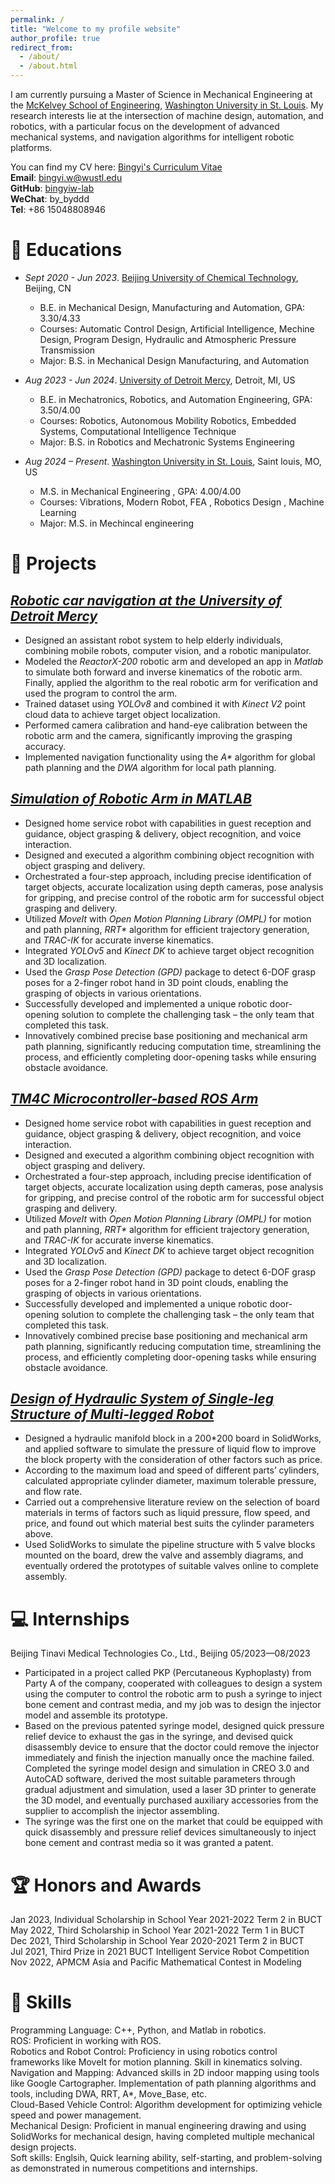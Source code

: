 ```yaml
---
permalink: /
title: "Welcome to my profile website"
author_profile: true
redirect_from: 
  - /about/
  - /about.html
---
```


I am currently pursuing a Master of Science in Mechanical Engineering at the [McKelvey School of Engineering](https://engineering.washu.edu/index.html), [Washington University in St. Louis](https://washu.edu/). My research interests lie at the intersection of machine design, automation, and robotics, with a particular focus on the development of advanced mechanical systems, and navigation algorithms for intelligent robotic platforms.

You can find my CV here: [Bingyi's Curriculum Vitae](../assets/CV.pdf)  
**Email**: bingyi.w@wustl.edu  
**GitHub**: [bingyiw-lab](https://github.com/bingyiw-lab)  
**WeChat**: by_byddd  
**Tel**: +86 15048808946

📖 Educations
======
- *Sept 2020 - Jun 2023*. [Beijing University of Chemical Technology](https://english.buct.edu.cn/main.htm), Beijing, CN
  - B.E. in Mechanical Design, Manufacturing and Automation, GPA: 3.30/4.33
  - Courses: Automatic Control Design, Artificial Intelligence, Mechine Design, Program Design, Hydraulic and Atmospheric Pressure Transmission
  - Major:  B.S. in Mechanical Design Manufacturing, and Automation  
  
- *Aug 2023 - Jun 2024*. [University of Detroit Mercy](https://www.udmercy.edu/), Detroit, MI, US
  - B.E. in Mechatronics, Robotics, and Automation Engineering, GPA: 3.50/4.00
  - Courses: Robotics, Autonomous Mobility Robotics, Embedded Systems, Computational Intelligence Technique
  - Major: B.S. in Robotics and Mechatronic Systems Engineering  
    
- *Aug 2024 – Present*. [Washington University in St. Louis](https://washu.edu/), Saint louis, MO, US
  - M.S. in Mechanical Engineering , GPA: 4.00/4.00
  - Courses: Vibrations, Modern Robot, FEA , Robotics Design , Machine Learning
  - Major: M.S. in Mechincal engineering

🚀 Projects
======
<div class='paper-box'>
  <div class='paper-box-image'>
  <div>
  
  </div>
  </div>
<div class='paper-box-text' markdown="1">

[*Robotic car navigation at the University of Detroit Mercy*](https://youtu.be/Mp3_kLw8cQc)
------
- Designed an assistant robot system to help elderly individuals, combining mobile robots, computer vision, and a robotic manipulator.
- Modeled the *ReactorX-200* robotic arm and developed an app in *Matlab* to simulate both forward and inverse kinematics of the robotic arm. Finally, applied the algorithm to the real robotic arm for verification and used the program to control the arm.
- Trained dataset using *YOLOv8* and combined it with *Kinect V2* point cloud data to achieve target object localization.
- Performed camera calibration and hand-eye calibration between the robotic arm and the camera, significantly improving the grasping accuracy.
- Implemented navigation functionality using the *A\** algorithm for global path planning and the *DWA* algorithm for local path planning.

</div>
</div>


<div class='paper-box'>
  <div class='paper-box-image'>
  <div>
  
  </div>
  </div>
<div class='paper-box-text' markdown="1">

[*Simulation of Robotic Arm in MATLAB*](https://youtu.be/LR6SZfV7A18)
------
- Designed home service robot with capabilities in guest reception and guidance, object grasping & delivery, object recognition, and voice interaction.
- Designed and executed a algorithm combining object recognition with object grasping and delivery.
-	Orchestrated a four-step approach, including precise identification of target objects, accurate localization using depth cameras, pose analysis for gripping, and precise control of the robotic arm for successful object grasping and delivery.
-	Utilized *MoveIt* with *Open Motion Planning Library (OMPL)* for motion and path planning, *RRT\** algorithm for efficient trajectory generation, and *TRAC-IK* for accurate inverse kinematics.
-	Integrated *YOLOv5* and *Kinect DK* to achieve target object recognition and 3D localization.
- Used the *Grasp Pose Detection (GPD)* package to detect 6-DOF grasp poses for a 2-finger robot hand in 3D point clouds, enabling the grasping of objects in various orientations.
-	Successfully developed and implemented a unique robotic door-opening solution to complete the challenging task – the only team that completed this task.
-	Innovatively combined precise base positioning and mechanical arm path planning, significantly reducing computation time, streamlining the process, and efficiently completing door-opening tasks while ensuring obstacle avoidance.

</div>
</div>

<div class='paper-box'>
  <div class='paper-box-image'>
  <div>
  
  </div>
  </div>
<div class='paper-box-text' markdown="1">

[*TM4C Microcontroller-based ROS Arm*](https://youtu.be/tLppP-j99Lo)
------
- Designed home service robot with capabilities in guest reception and guidance, object grasping & delivery, object recognition, and voice interaction.
- Designed and executed a algorithm combining object recognition with object grasping and delivery.
-	Orchestrated a four-step approach, including precise identification of target objects, accurate localization using depth cameras, pose analysis for gripping, and precise control of the robotic arm for successful object grasping and delivery.
-	Utilized *MoveIt* with *Open Motion Planning Library (OMPL)* for motion and path planning, *RRT\** algorithm for efficient trajectory generation, and *TRAC-IK* for accurate inverse kinematics.
-	Integrated *YOLOv5* and *Kinect DK* to achieve target object recognition and 3D localization.
- Used the *Grasp Pose Detection (GPD)* package to detect 6-DOF grasp poses for a 2-finger robot hand in 3D point clouds, enabling the grasping of objects in various orientations.
-	Successfully developed and implemented a unique robotic door-opening solution to complete the challenging task – the only team that completed this task.
-	Innovatively combined precise base positioning and mechanical arm path planning, significantly reducing computation time, streamlining the process, and efficiently completing door-opening tasks while ensuring obstacle avoidance.

</div>
</div>
<div class='paper-box'>
  <div class='paper-box-image'>
  <div>
   
  </div>
  </div>
<div class='paper-box-text' markdown="1">
 
[*Design of Hydraulic System of Single-leg Structure of Multi-legged Robot*](https://youtu.be/Mp3_kLw8cQc)
------ 
- Designed a hydraulic manifold block in a 200*200 board in SolidWorks, and applied software to simulate the pressure of liquid flow to improve the block property with the consideration of other factors such as price.
- According to the maximum load and speed of different parts’ cylinders, calculated appropriate cylinder diameter, maximum tolerable pressure, and flow rate.
- Carried out a comprehensive literature review on the selection of board materials in terms of factors such as liquid pressure, flow speed, and price, and found out which material best suits the cylinder parameters above.
- Used SolidWorks to simulate the pipeline structure with 5 valve blocks mounted on the board, drew the valve and assembly diagrams, and eventually ordered the prototypes of suitable valves online to complete assembly.
</div>
</div>

💻 Internships
======
Beijing Tinavi Medical Technologies Co., Ltd., Beijing	05/2023—08/2023  
- Participated in a project called PKP (Percutaneous Kyphoplasty) from Party A of the company, cooperated with colleagues to design a system using the computer to control the robotic arm to push a syringe to inject bone cement and contrast media, and my job was to design the injector model and assemble its prototype.
- Based on the previous patented syringe model, designed quick pressure relief device to exhaust the gas in the syringe, and devised quick disassembly device to ensure that the doctor could remove the injector immediately and finish the injection manually once the machine failed.
Completed the syringe model design and simulation in CREO 3.0 and AutoCAD software, derived the most suitable parameters through gradual adjustment and simulation, used a laser 3D printer to generate the 3D model, and eventually purchased auxiliary accessories from the supplier to accomplish the injector assembling. 
- The syringe was the first one on the market that could be equipped with quick disassembly and pressure relief devices simultaneously to inject bone cement and contrast media so it was granted a patent.


🏆 Honors and Awards
======
Jan 2023, Individual Scholarship in School Year 2021-2022 Term 2 in BUCT  
May 2022, Third Scholarship in School Year 2021-2022 Term 1 in BUCT  
Dec 2021, Third Scholarship in School Year 2020-2021 Term 2 in BUCT  
Jul 2021, Third Prize in 2021 BUCT Intelligent Service Robot Competition  
Nov 2022, APMCM Asia and Pacific Mathematical Contest in Modeling	


🧠 Skills
======
Programming Language: C++, Python, and Matlab in robotics.  
ROS: Proficient in working with ROS.  
Robotics and Robot Control: Proficiency in using robotics control frameworks like MoveIt for motion planning. Skill in kinematics solving.  
Navigation and Mapping: Advanced skills in 2D indoor mapping using tools like Google Cartographer. Implementation of path planning algorithms and tools, including DWA, RRT, A*, Move_Base, etc.  
Cloud-Based Vehicle Control: Algorithm development for optimizing vehicle speed and power management.  
Mechanical Design: Proficient in manual engineering drawing and using SolidWorks for mechanical design, having completed multiple mechanical design projects.  
Soft skills: Englsih, Quick learning ability, self-starting, and problem-solving as demonstrated in numerous competitions and internships.  
